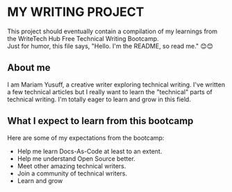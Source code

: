 # MY WRITING PROJECT
This project should eventually contain a compilation of my learnings from the WriteTech Hub Free Technical Writing Bootcamp.  
Just for humor, this file says, "Hello. I'm the README, so read me." 😊😊   

## About me
I am Mariam Yusuff, a creative writer exploring technical writing. I've written a few technical articles but I really want to learn the "technical" parts of technical writing. I'm totally eager to learn and grow in this field. 

## What I expect to learn from this bootcamp
Here are some of my expectations from the bootcamp:
* Help me learn Docs-As-Code at least to an extent.
* Help me understand Open Source better.
* Meet other amazing technical writers.
* Join a community of technical writers.
* Learn and grow

